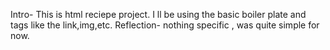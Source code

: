 Intro-
This is html reciepe project.
I ll be using the basic boiler plate and tags like the link,img,etc.
Reflection- nothing specific , was quite simple for now.
